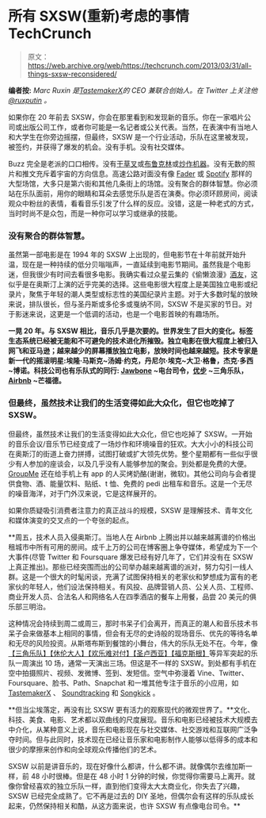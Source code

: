 # 所有 SXSW(重新)考虑的事情 TechCrunch

> 原文：<https://web.archive.org/web/https://techcrunch.com/2013/03/31/all-things-sxsw-reconsidered/>

**编者按:** *Marc Ruxin 是*[*TastemakerX*](https://web.archive.org/web/20221207055925/http://www.tastemakerx.com/)*的 CEO 兼联合创始人。在 Twitter 上关注他 [@ruxputin](https://web.archive.org/web/20221207055925/https://twitter.com/Ruxputin) 。*

如果你在 20 年前去 SXSW，你会在那里看到和发现新的音乐。你在一家唱片公司或出版公司工作，或者你可能是一名记者或公关代表。当然，在表演中有当地人和大学生在你旁边摇摆，但最终，SXSW 是一个行业活动，乐队在这里被发现，被签约，并获得了爆发的机会。没有手机。没有社交媒体。

Buzz 完全是老派的口口相传。没有[干草叉](https://web.archive.org/web/20221207055925/http://pitchfork.com/)或[布鲁克林](https://web.archive.org/web/20221207055925/http://www.brooklynvegan.com/)或[炒作机器](https://web.archive.org/web/20221207055925/http://hypem.com/popular)。没有无数的照片和推文充斥着宇宙的方向信息。高速公路对面没有像 [Fader](https://web.archive.org/web/20221207055925/http://www.thefader.com/) 或 [Spotify](https://web.archive.org/web/20221207055925/https://www.spotify.com/us/) 那样的大型场馆，大多只是第六街和其他几条街上的场馆。没有聚合的群体智慧。你必须站在乐队面前，用你的眼睛和耳朵去感觉乐队是否在演奏。你必须环顾房间，阅读观众中粉丝的表情，看看音乐引发了什么样的反应。没错，这是一种老式的方式，当时时尚不是众包，而是一种你可以学习或继承的技能。

### 没有聚合的群体智慧。

虽然第一部电影是在 1994 年的 SXSW 上出现的，但电影节在十年前就开始升温，现在是一种持续的低分贝嗡嗡声，一直延续到电影节期间。虽然我是个电影迷，但我很少有时间去看很多电影。我确实看过众星云集的《偷懒浪漫》[酒友](https://web.archive.org/web/20221207055925/http://schedule.sxsw.com/2013/events/event_FS13751)，这似乎是在奥斯汀上演的近乎完美的选择。这些电影很大程度上是美国独立电影或纪录片，聚焦于年轻的潮人类型或标志性的美国纪录片主题。对于大多数时髦的放映来说，排队很长，但与圣丹斯或多伦多或戛纳不同，SXSW 不是买家的节日。对于影迷来说，这更是一个低调的活动，也是一个电影首映的有趣场所。

**一晃 20 年。与 SXSW 相比，音乐几乎是次要的。世界发生了巨大的变化。标签生态系统已经被无能和不可避免的技术进化所摧毁。独立电影在很大程度上被归入网飞和亚马逊；越来越少的屏幕播放独立电影，放映时间也越来越短。技术专家是新一代的摇滚明星:埃隆·马斯克~汤姆·约克，丹尼尔·埃克~大卫·格鲁，杰克·多西~博诺。科技公司也有乐队式的同行: [Jawbone](https://web.archive.org/web/20221207055925/https://jawbone.com/) ~电台司令，[优步](https://web.archive.org/web/20221207055925/https://www.uber.com/) ~三角乐队， [Airbnb](https://web.archive.org/web/20221207055925/https://www.airbnb.com/) ~芒福德。**

### 但最终，虽然技术让我们的生活变得如此大众化，但它也吃掉了 SXSW。

但最终，虽然技术让我们的生活变得如此大众化，但它也吃掉了 SXSW。一开始的音乐会议/音乐节已经变成了一场炒作和环境噪音的狂欢。大大小小的科技公司在奥斯汀的街道上奋力拼搏，试图打破或扩大领先优势。整个星期都有一些似乎很少有人参加的座谈会，以及几乎没有人能够参加的聚会。到处都是免费的大便。 [GroupMe](https://web.archive.org/web/20221207055925/https://groupme.com/) 还在给手机上有 app 的人买烤奶酪(谢谢，微软)。其他公司向与会者提供食物、酒、能量饮料、贴纸、t 恤、免费的 pedi 出租车和音乐。这是一个无尽的噪音海洋，对于门外汉来说，它是这样展开的。

如果你质疑吸引消费者注意力的真正战斗的规模，SXSW 是理解技术、青年文化和媒体演变的交叉点的一个夸张的起点。

 **周五，技术人员入侵奥斯汀。当地人在 Airbnb 上腾出并以越来越离谱的价格出租城市中所有可用的房间。成千上万的公司在博客圈上争夺媒体，希望成为下一个大事件(尽管 Twitter 和 Foursquare 爆发已经有好几年了，它们并没有在 SXSW 上真正推出)。那些已经突围而出的公司举办越来越离谱的派对，努力勾引一线人群。这是一个很大的时髦闲谈，充满了试图保持相关的老家伙和梦想成为富有的老家伙的年轻人，他们设法保持相关。有风投、品牌营销人员、公关人员、工程师、商业开发人员、合法名人和网络名人在四季酒店的餐车上用餐，品尝 20 美元的俱乐部三明治。

这种情况会持续到周二或周三，那时书呆子们会离开，而真正的潮人和音乐技术书呆子会来做基本上相同的事情，但会有无尽的史诗般的现场音乐、优先的等待名单和无尽的风险投资。从斯塔布斯到餐馆的小舞台，伟大的乐队无处不在。今年，像[【三角乐队】](https://web.archive.org/web/20221207055925/http://www.facebook.com/altJ.band)[【休伦大人】](https://web.archive.org/web/20221207055925/http://saydaily.com/2013/03/sxsw-music-preview-lord-huron.html)[【欢乐难对付】](https://web.archive.org/web/20221207055925/http://saydaily.com/2013/02/sxsw-band-preview-the-joy-formidable.html)[【圣卢西亚】](https://web.archive.org/web/20221207055925/http://saydaily.com/2013/02/sxsw-band-preview-st-lucia.html)[【福克斯根】](https://web.archive.org/web/20221207055925/http://www.facebook.com/foxygentheband)等异军突起的乐队一周演出 10 场，通常一天演出三场。但这是不一样的 SXSW。到处都有手机在空中拍摄照片、视频、发微博、签到、发短信。空气中弥漫着 Vine、Twitter、Foursquare、脸书、Path、Snapchat 和一堆其他专注于音乐的小应用，如 [TastemakerX](https://web.archive.org/web/20221207055925/http://www.tastemakerx.com/) 、 [Soundtracking](https://web.archive.org/web/20221207055925/https://soundtracking.com/) 和 [Songkick](https://web.archive.org/web/20221207055925/http://www.songkick.com/) 。

**但当尘埃落定，再没有比 SXSW 更有活力的观察现代的微观世界了。**文化、科技、美食、电影、艺术都以双曲线的尺度展现。音乐和电影已经被技术大规模去中介化，从某种意义上说，音乐和电影现在与社交媒体、社交游戏和互联网广泛争夺时间。但与此同时，技术现在已经让音乐家和电影制作人能够以低得多的成本和很少的摩擦来创作和向全球观众传播他们的艺术。

SXSW 以前是讲音乐的，现在好像什么都讲，什么都不讲。就像偶尔去维加斯一样，前 48 小时很棒。但是在 48 小时 1 分钟的时候，你觉得你需要马上离开。就像你曾经喜欢的独立乐队一样，直到他们变得太大太商业化，你失去了兴趣，SXSW 已经完全成熟了。它不再是过去的 DIY 圣地，但偶尔会有这样的乐队成长起来，仍然保持相关和酷，从这方面来说，也许 SXSW 有点像电台司令。**